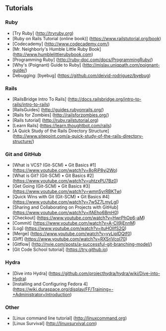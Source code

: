 Tutorials
---------

### Ruby
* [Try Ruby] (http://tryruby.org)
* [Ruby on Rails Tutorial (online book)] (https://www.railstutorial.org/book)
* [Codecademy] (http://www.codecademy.com/)
* [Mr. Neighborly's Humble Little Ruby Book] (http://www.humblelittlerubybook.com)
* [Programming Ruby] (http://ruby-doc.com/docs/ProgrammingRuby/)
* [Why's (Poignant) Guide to Ruby] (http://mislav.uniqpath.com/poignant-guide/)
* Debugging: [byebug] (https://github.com/deivid-rodriguez/byebug)

### Rails
* [RailsBridge Intro To Rails] (http://docs.railsbridge.org/intro-to-rails/intro-to-rails)
* [RailsGuides] (http://guides.rubyonrails.org/)
* [Rails for Zombies] (http://railsforzombies.org/)
* [Rails tutorial] (http://ruby.railstutorial.org)
* [Learn Rails] (https://learn.thoughtbot.com/rails)
* [A Quick Study of the Rails Directory Structure] (http://www.sitepoint.com/a-quick-study-of-the-rails-directory-structure/)

### Git and GitHub
* [What is VCS? (Git-SCM) • Git Basics #1] (https://www.youtube.com/watch?v=8oRjP8yj2Wo)
* [What is Git? (Git-SCM) • Git Basics #2] (https://www.youtube.com/watch?v=uhtzxPU7Bz0)
* [Get Going (Git-SCM) • Git Basics #3] (https://www.youtube.com/watch?v=wmnSyrRBKTw)
* [Quick Wins with Git (Git-SCM) • Git Basics #4] (https://www.youtube.com/watch?v=7w5Z7LmyLgI)
* [Sharing and Collaborating on Projects with GitHub] (https://www.youtube.com/watch?v=ifAEho6BmH0)
* [Checkout] (https://www.youtube.com/watch?v=HwrPhOp6-aM)
* [Commit] (https://www.youtube.com/watch?v=A-Cll9jEnnM)
* [Log] (https://www.youtube.com/watch?v=jtuHOIlfS2Q)
* [Merge] (https://www.youtube.com/watch?v=yyLiplDQtf0)
* [Diff] (https://www.youtube.com/watch?v=RXSriVcoI70)
* [Gitflow] (http://nvie.com/posts/a-successful-git-branching-model/)
* [Git Code School tutorial] (https://try.github.io)

### Hydra
* [Dive into Hydra] (https://github.com/projecthydra/hydra/wiki/Dive-into-Hydra)
* [Installing and Configuring Fedora 4] (https://wiki.duraspace.org/display/FF/Training+-+Administrator+Introduction)

### Other
* [Linux command line tutorial] (http://linuxcommand.org)
* [Linux Survival] (http://linuxsurvival.com)

